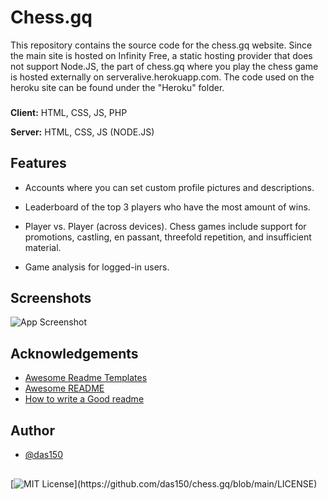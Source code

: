 
# Chess.gq

This repository contains the source code for the chess.gq website. Since the main site is hosted on Infinity Free, a static hosting provider that does not support Node.JS, the part of chess.gq where you play the chess game is hosted externally on serveralive.herokuapp.com. The code used on the heroku site can be found under the "Heroku" folder.
###

**Client:** HTML, CSS, JS, PHP

**Server:** HTML, CSS, JS (NODE.JS)


## Features

- Accounts where you can set custom profile pictures and descriptions.

- Leaderboard of the top 3 players who have the most amount of wins.

- Player vs. Player (across devices). Chess games include support for promotions, castling, en passant, threefold repetition, and insufficient material.

- Game analysis for logged-in users.


## Screenshots

![App Screenshot](https://via.placeholder.com/468x300?text=App+Screenshot+Here)


## Acknowledgements

 - [Awesome Readme Templates](https://awesomeopensource.com/project/elangosundar/awesome-README-templates)
 - [Awesome README](https://github.com/matiassingers/awesome-readme)
 - [How to write a Good readme](https://bulldogjob.com/news/449-how-to-write-a-good-readme-for-your-github-project)


## Author

- [@das150](https://github.com/das150)




##
[![MIT License](https://img.shields.io/apm/l/atomic-design-ui.svg?)](https://github.com/das150/chess.gq/blob/main/LICENSE)
